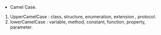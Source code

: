 - Camel Case.  
1. UpperCamelCase : class, structure, enumeration, extension , protocol. 
2. lowerCamelCase : variable, method, constant, function, property, parameter.    
